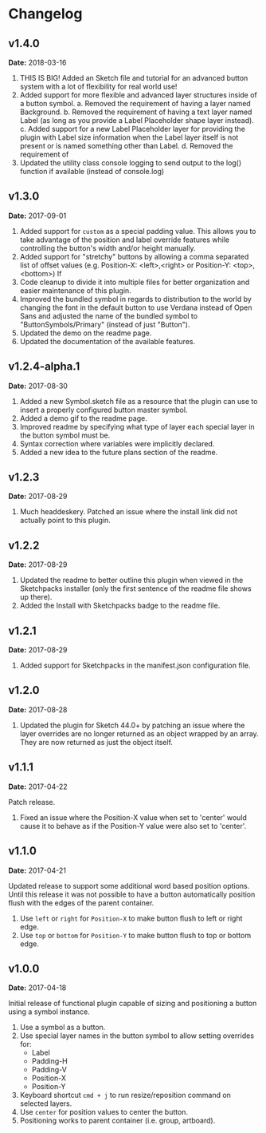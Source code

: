 # Changelog

## v1.4.0
**Date:** 2018-03-16

1. THIS IS BIG! Added an Sketch file and tutorial for an advanced button system with a lot of flexibility for real world use!
1. Added support for more flexible and advanced layer structures inside of a button symbol.
    a. Removed the requirement of having a layer named Background.
    b. Removed the requirement of having a text layer named Label (as long as you provide a Label Placeholder shape layer instead).
    c. Added support for a new Label Placeholder layer for providing the plugin with Label size information when the Label layer itself is not present or is named something other than Label.
    d. Removed the requirement of
3. Updated the utility class console logging to send output to the log() function if available (instead of console.log)

## v1.3.0
**Date:** 2017-09-01

1. Added support for `custom` as a special padding value. This allows you to take advantage of the position and label override features while controlling the button's width and/or height manually.
2. Added support for "stretchy" buttons by allowing a comma separated list of offset values (e.g. Position-X: &lt;left&gt;,&lt;right&gt; or Position-Y: &lt;top&gt;,&lt;bottom&gt;) If
3. Code cleanup to divide it into multiple files for better organization and easier maintenance of this plugin.
4. Improved the bundled symbol in regards to distribution to the world by changing the font in the default button to use Verdana instead of Open Sans and adjusted the name of the bundled symbol to "ButtonSymbols/Primary" (instead of just "Button").
5. Updated the demo on the readme page.
6. Updated the documentation of the available features.

## v1.2.4-alpha.1
**Date:** 2017-08-30

1. Added a new Symbol.sketch file as a resource that the plugin can use to insert a properly configured button master symbol.
2. Added a demo gif to the readme page.
3. Improved readme by specifying what type of layer each special layer in the button symbol must be.
4. Syntax correction where variables were implicitly declared.
5. Added a new idea to the future plans section of the readme.

## v1.2.3
**Date:** 2017-08-29

1. Much headdeskery. Patched an issue where the install link did not actually point to this plugin.

## v1.2.2
**Date:** 2017-08-29

1. Updated the readme to better outline this plugin when viewed in the Sketchpacks installer (only the first sentence of the readme file shows up there).
2. Added the Install with Sketchpacks badge to the readme file. 

## v1.2.1
**Date:** 2017-08-29

1. Added support for Sketchpacks in the manifest.json configuration file.

## v1.2.0
**Date:** 2017-08-28

1. Updated the plugin for Sketch 44.0+ by patching an issue where the layer overrides are no longer returned as an object wrapped by an array. They are now returned as just the object itself.

## v1.1.1
**Date:** 2017-04-22

Patch release.
 
1. Fixed an issue where the Position-X value when set to 'center' would cause it to behave as if the Position-Y value were also set to 'center'.

## v1.1.0
**Date:** 2017-04-21

Updated release to support some additional word based position options. Until this release it was not possible to have a button automatically position flush with the edges of the parent container.

1. Use `left` or `right` for `Position-X` to make button flush to left or right edge.
2. Use `top` or `bottom` for `Position-Y` to make button flush to top or bottom edge.

## v1.0.0
**Date:** 2017-04-18

Initial release of functional plugin capable of sizing and positioning a button using a symbol instance.

1. Use a symbol as a button.
2. Use special layer names in the button symbol to allow setting overrides for:
    * Label
    * Padding-H
    * Padding-V
    * Position-X
    * Position-Y
3. Keyboard shortcut `cmd + j` to run resize/reposition command on selected layers.
4. Use `center` for position values to center the button.
5. Positioning works to parent container (i.e. group, artboard).

